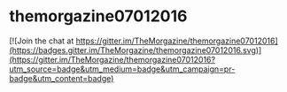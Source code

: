 # themorgazine07012016

[![Join the chat at https://gitter.im/TheMorgazine/themorgazine07012016](https://badges.gitter.im/TheMorgazine/themorgazine07012016.svg)](https://gitter.im/TheMorgazine/themorgazine07012016?utm_source=badge&utm_medium=badge&utm_campaign=pr-badge&utm_content=badge)